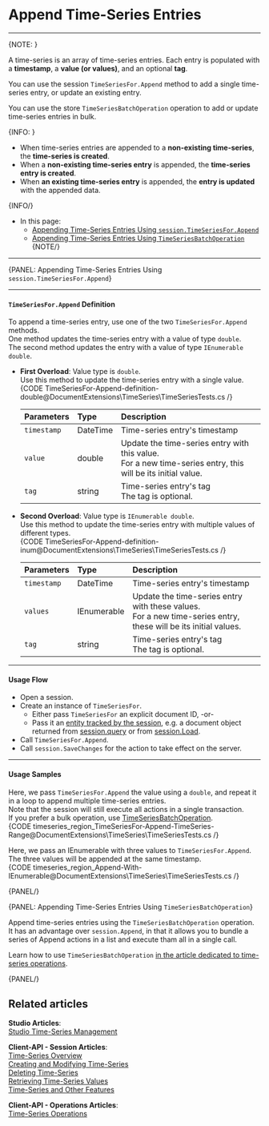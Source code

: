﻿# Append Time-Series Entries

---

{NOTE: }

A time-series is an array of time-series entries. Each entry is 
populated with a **timestamp**, a **value (or values)**, and an 
optional **tag**.  

You can use the session `TimeSeriesFor.Append` method to add 
a single time-series entry, or update an existing entry.  

You can use the store `TimeSeriesBatchOperation` operation to 
add or update time-series entries in bulk.  

{INFO: }

* When time-series entries are appended to a **non-existing time-series**, 
  the **time-series is created**.  
* When a **non-existing time-series entry** is appended, the **time-series entry 
  is created**.  
* When **an existing time-series entry** is appended, the **entry 
  is updated** with the appended data.  

{INFO/}

* In this page:  
   * [Appending Time-Series Entries Using `session.TimeSeriesFor.Append`](../../../document-extensions/timeseries/client-api/append-time-series-entries#appending-time-series-entries-using-session.timeseriesfor.append)  
   * [Appending Time-Series Entries Using `TimeSeriesBatchOperation`](../../../document-extensions/timeseries/client-api/append-time-series-entries#appending-time-series-entries-using-timeseriesbatchoperation)  
{NOTE/}

---

{PANEL: Appending Time-Series Entries Using `session.TimeSeriesFor.Append`}

---

#### `TimeSeriesFor.Append` Definition

To append a time-series entry, use one of the two `TimeSeriesFor.Append` methods.  
One method updates the time-series entry with a value of type `double`.  
The second method updates the entry with a value of type `IEnumerable double`.  

* **First Overload**: Value type is `double`.  
  Use this method to update the time-series entry with a single value.  
     {CODE TimeSeriesFor-Append-definition-double@DocumentExtensions\TimeSeries\TimeSeriesTests.cs /}

     | Parameters | Type | Description |
     |:-------------|:-------------|:-------------|
     | `timestamp` | DateTime | Time-series entry's timestamp |
     | `value` | double | Update the time-series entry with this value. <br> For a new time-series entry, this will be its initial value. |
     | `tag` | string | Time-series entry's tag <br> The tag is optional. |

* **Second Overload**: Value type is `IEnumerable double`.  
  Use this method to update the time-series entry with multiple values 
  of different types.  
     {CODE TimeSeriesFor-Append-definition-inum@DocumentExtensions\TimeSeries\TimeSeriesTests.cs /}

     | Parameters | Type | Description |
     |:-------------|:-------------|:-------------|
     | `timestamp` | DateTime | Time-series entry's timestamp |
     | `values` | IEnumerable<double> | Update the time-series entry with these values. <br> For a new time-series entry, these will be its initial values. |
     | `tag` | string | Time-series entry's tag <br> The tag is optional. |

---

#### Usage Flow  

* Open a session.  
* Create an instance of `TimeSeriesFor`.  
    * Either pass `TimeSeriesFor` an explicit document ID, -or-  
    * Pass it an [entity tracked by the session](../../../client-api/session/loading-entities), e.g. a document object returned from [session.query](../../../client-api/session/querying/how-to-query) or from [session.Load](../../../client-api/session/loading-entities#load).  
* Call `TimeSeriesFor.Append`.  
* Call `session.SaveChanges` for the action to take effect on the server.  

---

#### Usage Samples  

Here, we pass `TimeSeriesFor.Append` the value using a `double`, 
and repeat it in a loop to append multiple time-series entries.  
Note that the session will still execute all actions in a single transaction.  
If you prefer a bulk operation, use 
[TimeSeriesBatchOperation](../../../document-extensions/timeseries/client-api/api-overview#managing-time-series-using-store-operations).  
{CODE timeseries_region_TimeSeriesFor-Append-TimeSeries-Range@DocumentExtensions\TimeSeries\TimeSeriesTests.cs /}  

Here, we pass an IEnumerable with three values to `TimeSeriesFor.Append`.  
The three values will be appended at the same timestamp.  
{CODE timeseries_region_Append-With-IEnumerable@DocumentExtensions\TimeSeries\TimeSeriesTests.cs /}

{PANEL/}

{PANEL: Appending Time-Series Entries Using `TimeSeriesBatchOperation`}

Append time-series entries using the `TimeSeriesBatchOperation` operation.  
It has an advantage over `session.Append`, in that it allows you to bundle 
a series of Append actions in a list and execute tham all in a single call.  

Learn how to use `TimeSeriesBatchOperation` [in the article dedicated to 
time-series operations](../../../document-extensions/timeseries/client-api/time-series-operations#use-timeseriesbatchoperation-to-append).  

{PANEL/}

## Related articles
**Studio Articles**:  
[Studio Time-Series Management]()  

**Client-API - Session Articles**:  
[Time-Series Overview]()  
[Creating and Modifying Time-Series]()  
[Deleting Time-Series]()  
[Retrieving Time-Series Values]()  
[Time-Series and Other Features]()  

**Client-API - Operations Articles**:  
[Time-Series Operations]()  
